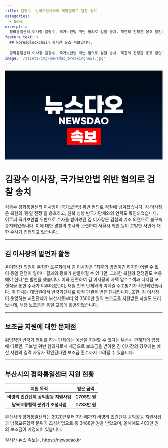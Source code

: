 ```yaml
---
title: 김광수, 반국가단체와의 회합혐의로 검찰 송치
categories:
  - News
excerpt: >
  평화통일센터 이사장 김광수, 국가보안법 위반 혐의로 검찰 송치. 북한의 전쟁관 옹호 발언과 친북 성향 단체와의 연락이 논란. 부산시에서 3500만원 보조금 받아 세금으로 운영. 국보법 위반으로 보조금 지급 논란.
feature_text: >
  ## koreablockchain 실시간 뉴스 속보입니다.

  평화통일센터 이사장 김광수, 국가보안법 위반 혐의로 검찰 송치. 북한의 전쟁관 옹호 발언과 친북 성향 단체와의 연락이 논란. 부산시에서 3500만원 보조금 받아 세금으로 운영. 국보법 위반으로 보조금 지급 논란.
image: '/assets/img/newsdao_breakingnews.jpg'
---
```


<p><img src="/assets/img/newsdao_breakingnews.jpg" alt="koreablockchain 속보" /></p>

<h1>김광수 이사장, 국가보안법 위반 혐의로 검찰 송치</h1>

<p data-ke-size="size16">김광수 평화통일센터 이사장이 국가보안법 위반 혐의로 검찰에 넘겨졌습니다. 김 이사장은 북한의 '통일 전쟁'을 옹호하고, 친북 성향 반국가단체와의 연락도 확인되었습니다. 이로써 국가보안법 위반으로 수사를 받아왔던 김 이사장은 검찰의 기소 의견으로 불구속 송치되었습니다. 이에 대한 경찰의 조사와 관련하여 서울시 의원 등이 고발한 사안에 대한 수사가 진행되고 있습니다.</p>

<hr>

<h2 data-ke-size="size26">김 이사장의 발언과 활동</h2>

<p data-ke-size="size16">윤미향 전 의원이 주최한 토론회에서 김 이사장은 "최후의 방법이긴 하지만 어쩔 수 없이 통일 전쟁이 일어나 결과의 평화가 만들어질 수 있다면, 그러한 북한의 전쟁관도 수용해야 한다"는 발언을 했습니다. 이와 관련하여 김 이사장의 자택 압수수색과 디지털 포렌식을 통한 수사가 이루어졌으며, 재일 친북 단체와의 이메일 주고받기가 확인되었습니다. 이 단체는 대법원에서 반국가단체로 확정 판결을 받은 단체입니다. 또한, 김 이사장이 운영하는 시민단체가 부산시로부터 약 3500만 원의 보조금을 지원받은 사실도 드러났는데, 해당 보조금은 통일 교육에 활용되었습니다.</p>

<hr>

<h2 data-ke-size="size26">보조금 지원에 대한 문제점</h2>

<p data-ke-size="size16">위법적인 반국가 행위를 하는 단체에는 예산을 지원할 수 없다는 부산시 관계자의 입장에 따르면, 국보법 위반 혐의자로서 세금으로 보조금을 받아온 김 이사장의 경우에는 예산 지원의 결격 사유가 확인된다면 보조금 환수까지 고려될 수 있습니다.</p>

<hr>

<h2 data-ke-size="size26">부산시의 평화통일센터 지원 현황</h2>

<table>
    <thead>
        <tr>
            <th style="text-align: center;">지원 목적</th>
            <th style="text-align: center;">받은 금액</th>
        </tr>
    </thead>
    <tbody>
        <tr>
            <td style="text-align: center;"><b>비영리 민간단체 공익활동 지원사업</b></td>
            <td style="text-align: center;"><b>1705만 원</b></td>
        </tr>
        <tr>
            <td style="text-align: center;"><b>남북교류협력 분위기 조성사업</b></td>
            <td style="text-align: center;"><b>1783만 원</b></td>
        </tr>
    </tbody>
</table>

<p data-ke-size="size16">부산시의 평화통일센터는 2020년부터 지난해까지 비영리 민간단체 공익활동 지원사업과 남북교류협력 분위기 조성사업으로 총 3488만 원을 받았으며, 올해에도 400만 원의 보조금이 예정되어 있습니다.</p>
실시간 뉴스 속보는, <a href="https://newsdao.kr" rel="dofollow">https://newsdao.kr</a>


